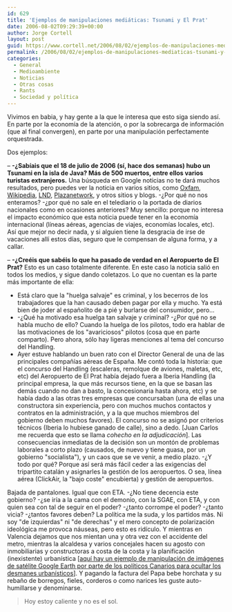 ```yaml
---
id: 629
title: 'Ejemplos de manipulaciones mediáticas: Tsunami y El Prat'
date: 2006-08-02T09:29:39+00:00
author: Jorge Cortell
layout: post
guid: https://www.cortell.net/2006/08/02/ejemplos-de-manipulaciones-mediaticas-tsunami-y-el-prat/
permalink: /2006/08/02/ejemplos-de-manipulaciones-mediaticas-tsunami-y-el-prat/
categories:
  - General
  - Medioambiente
  - Noticias
  - Otras cosas
  - Rants
  - Sociedad y polí­tica
---
```

Vivimos en babia, y hay gente a la que le interesa que esto siga siendo así­. En parte por la economí­a de la atención, o por la sobrecarga de información (que al final convergen), en parte por una manipulación perfectamente orquestrada.

Dos ejemplos:

– **-¿Sabí­ais que el 18 de julio de 2006 (sí­, hace dos semanas) hubo un Tsunami en la isla de Java? Más de 500 muertos, entre ellos varios turistas extranjeros.** Una búsqueda en Google noticias no te dará muchos resultados, pero puedes ver la noticia en varios sitios, como <a target="_blank" title="Oxfam Tsunami" href="https://www.oxfam.org/es/news/2006/pr060720_tsunami_java">Oxfam</a>, <a target="_blank" title="Wikipedia" href="https://en.wikipedia.org/wiki/July_2006_Java_earthquake">Wikipedia</a>, <a target="_blank" title="LND" href="https://www.lndnoticias.com.ar/index.php?option=com_content&task=view&id=173&Itemid=39">LND</a>, <a target="_blank" title="Plazanetwork" href="https://www.plazanetwork.com/blog/1157/2006/07/19/son-ya-531-los-muertos-por-tsunami/">Plazanetwork</a>, y otros sitios y blogs. -¿Por qué no nos enteramos? -¿por qué no sale en el telediario o la portada de diarios nacionales como en ocasiones anteriores? Muy sencillo: porque no interesa el impacto económico que esta noticia puede tener en la economí­a internacional (lí­neas aéreas, agencias de viajes, economí­as locales, etc). Así­ que mejor no decir nada, y si alguien tiene la desgracia de irse de vacaciones allí­ estos dí­as, seguro que le compensan de alguna forma, y a callar.

– **-¿Creéis que sabéis lo que ha pasado de verdad en el Aeropuerto de El Prat?** Esto es un caso totalmente diferente. En este caso la noticia salió en todos los medios, y sigue dando coletazos. Lo que no cuentan es la parte más importante de ella:

  * Está claro que la "huelga salvaje" es criminal, y los becerros de los trabajadores que la han causado deben pagar por ella y mucho. Ya está bien de joder al españolito de a pié y burlarse del consumidor, pero...
  * -¿Qué ha motivado esa huelga tan salvaje y criminal? -¿Por qué no se habla mucho de ello? Cuando la huelga de los pilotos, todo era hablar de las motivaciones de los "avariciosos" pilotos (cosa que en parte comparto). Pero ahora, sólo hay ligeras menciones al tema del concurso del Handling.
  * Ayer estuve hablando un buen rato con el Director General de una de las principales compañí­as aéreas de España. Me contó toda la historia: que el concurso del Handling (escaleras, remolque de aviones, maletas, etc, etc) del Aeropuerto de El Prat habí­a dejado fuera a Iberia Handling (la principal empresa, la que más recursos tiene, en la que se basan las demás cuando no dan a basto, la concesionaria hasta ahora, etc) y se habí­a dado a las otras tres empresas que concursaban (una de ellas una constructora sin experiencia, pero con muchos muchos contactos y contratos en la administración, y a la que muchos miembros del gobierno deben muchos favores). El concurso no se asignó por criterios técnicos (Iberia lo hubiese ganado de calle), sino a dedo. [Juan Carlos me recuerda que esto se llama _cohecho en la adjudicación_]. Las consecuencias inmediatas de la decisión son un montón de problemas laborales a corto plazo (causados, de nuevo y tiene guasa, por un gobierno "socialista"), y un caos que se ve venir, a medio plazo. -¿Y todo por qué? Porque así­ será más fácil ceder a las exigencias del tripartito catalán y asignarles la gestión de los aeropuertos. O sea, lí­nea aérea (ClickAir, la "bajo coste" encubierta) y gestión de aeropuertos.

Bajada de pantalones. Igual que con ETA. -¿No tiene decencia este gobierno? -¿se irí­a a la cama con el demonio, con la SGAE, con ETA, y con quien sea con tal de seguir en el poder? -¿tanto corrompe el poder? -¿tanto vicia? -¿tantos favores deben? La polí­tica me la suda, y los partidos más. Ni soy "de izquierdas" ni "de derechas" y el mero concepto de polarización ideológica me provoca náuseas, pero esto es ridí­culo. Y mientras en Valencia dejamos que nos mientan una y otra vez con el accidente del metro, mientras la alcaldesa y varios concejales hacen su agosto con inmobiliarias y constructoras a costa de la costa y la planificación (inexistente) urbaní­stica [<a title="Gobierno canario oculta desmanes" target="_blank" href="https://www.kriptopolis.org/node/2652">aquí­ hay un ejemplo de manipulación de imágenes de satélite Google Earth por parte de los polí­ticos Canarios para ocultar los desmanes urbaní­sticos</a>]. Y pagando la factura del Papa bebe horchata y su rebaño de borregos, fieles, corderos o como narices les guste auto-humillarse y denominarse.

> Hoy estoy caliente y no es el sol.